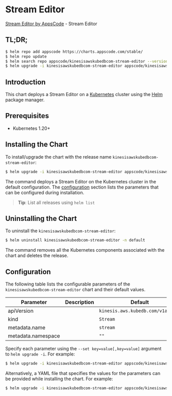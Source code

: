 # Stream Editor

[Stream Editor by AppsCode](https://appscode.com) - Stream Editor

## TL;DR;

```bash
$ helm repo add appscode https://charts.appscode.com/stable/
$ helm repo update
$ helm search repo appscode/kinesisawskubedbcom-stream-editor --version=v0.15.0
$ helm upgrade -i kinesisawskubedbcom-stream-editor appscode/kinesisawskubedbcom-stream-editor -n default --create-namespace --version=v0.15.0
```

## Introduction

This chart deploys a Stream Editor on a [Kubernetes](http://kubernetes.io) cluster using the [Helm](https://helm.sh) package manager.

## Prerequisites

- Kubernetes 1.20+

## Installing the Chart

To install/upgrade the chart with the release name `kinesisawskubedbcom-stream-editor`:

```bash
$ helm upgrade -i kinesisawskubedbcom-stream-editor appscode/kinesisawskubedbcom-stream-editor -n default --create-namespace --version=v0.15.0
```

The command deploys a Stream Editor on the Kubernetes cluster in the default configuration. The [configuration](#configuration) section lists the parameters that can be configured during installation.

> **Tip**: List all releases using `helm list`

## Uninstalling the Chart

To uninstall the `kinesisawskubedbcom-stream-editor`:

```bash
$ helm uninstall kinesisawskubedbcom-stream-editor -n default
```

The command removes all the Kubernetes components associated with the chart and deletes the release.

## Configuration

The following table lists the configurable parameters of the `kinesisawskubedbcom-stream-editor` chart and their default values.

|     Parameter      | Description |                   Default                    |
|--------------------|-------------|----------------------------------------------|
| apiVersion         |             | <code>kinesis.aws.kubedb.com/v1alpha1</code> |
| kind               |             | <code>Stream</code>                          |
| metadata.name      |             | <code>stream</code>                          |
| metadata.namespace |             | <code>""</code>                              |


Specify each parameter using the `--set key=value[,key=value]` argument to `helm upgrade -i`. For example:

```bash
$ helm upgrade -i kinesisawskubedbcom-stream-editor appscode/kinesisawskubedbcom-stream-editor -n default --create-namespace --version=v0.15.0 --set apiVersion=kinesis.aws.kubedb.com/v1alpha1
```

Alternatively, a YAML file that specifies the values for the parameters can be provided while
installing the chart. For example:

```bash
$ helm upgrade -i kinesisawskubedbcom-stream-editor appscode/kinesisawskubedbcom-stream-editor -n default --create-namespace --version=v0.15.0 --values values.yaml
```
